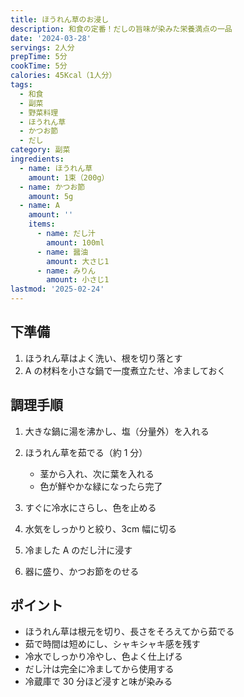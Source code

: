```yaml
---
title: ほうれん草のお浸し
description: 和食の定番！だしの旨味が染みた栄養満点の一品
date: '2024-03-28'
servings: 2人分
prepTime: 5分
cookTime: 5分
calories: 45Kcal（1人分）
tags:
  - 和食
  - 副菜
  - 野菜料理
  - ほうれん草
  - かつお節
  - だし
category: 副菜
ingredients:
  - name: ほうれん草
    amount: 1束（200g）
  - name: かつお節
    amount: 5g
  - name: A
    amount: ''
    items:
      - name: だし汁
        amount: 100ml
      - name: 醤油
        amount: 大さじ1
      - name: みりん
        amount: 小さじ1
lastmod: '2025-02-24'
---
```


## 下準備

1. ほうれん草はよく洗い、根を切り落とす
2. A の材料を小さな鍋で一度煮立たせ、冷ましておく

## 調理手順

1. 大きな鍋に湯を沸かし、塩（分量外）を入れる

2. ほうれん草を茹でる（約 1 分）

   - 茎から入れ、次に葉を入れる
   - 色が鮮やかな緑になったら完了

3. すぐに冷水にさらし、色を止める

4. 水気をしっかりと絞り、3cm 幅に切る

5. 冷ました A のだし汁に浸す

6. 器に盛り、かつお節をのせる

## ポイント

- ほうれん草は根元を切り、長さをそろえてから茹でる
- 茹で時間は短めにし、シャキシャキ感を残す
- 冷水でしっかり冷やし、色よく仕上げる
- だし汁は完全に冷ましてから使用する
- 冷蔵庫で 30 分ほど浸すと味が染みる
